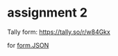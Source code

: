 # assignment 2

Tally form: https://tally.so/r/w84Gkx

for [form.JSON ](https://github.com/kadaxm/assignment/blob/da1302857f63bd5b2e37dd14deb79d378a8a2260/form.JSON)
